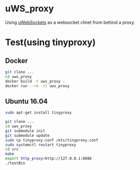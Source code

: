 # uWS_proxy

Using [uWebSockets](https://github.com/uNetworking/uWebSockets) as a websocket clinet from behind a proxy.

# Test(using tinyproxy)

## Docker

```bash
git clone ...
cd uws_proxy
docker build -t uws_proxy .
docker run --rm -it uws_proxy
```

## Ubuntu 16.04

```bash
sudo apt-get install tinyproxy
```

```bash
git clone ...
cd uws_proxy
git submodule init
git submodule update
sudo cp tinyproxy.conf /etc/tinyproxy.conf
sudo systemctl restart tinyproxy
cd src
make
export http_proxy=http://127.0.0.1:8888
./testBin
```
